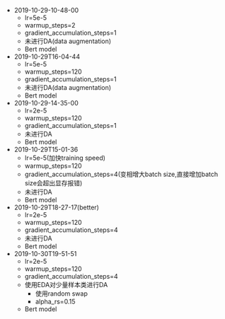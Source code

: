 + 2019-10-29-10-48-00
    + lr=5e-5
    + warmup_steps=2
    + gradient_accumulation_steps=1
    + 未进行DA(data augmentation)
    + Bert model
+ 2019-10-29T16-04-44
    + lr=5e-5
    + warmup_steps=120
    + gradient_accumulation_steps=1
    + 未进行DA(data augmentation)
    + Bert model
+ 2019-10-29-14-35-00
    + lr=2e-5
    + warmup_steps=120
    + gradient_accumulation_steps=1
    + 未进行DA
    + Bert model
+ 2019-10-29T15-01-36
    + lr=5e-5(加快training speed)
    + warmup_steps=120
    + gradient_accumulation_steps=4(变相增大batch size,直接增加batch size会超出显存报错)
    + 未进行DA
    + Bert model
+ 2019-10-29T18-27-17(better)
    + lr=2e-5
    + warmup_steps=120
    + gradient_accumulation_steps=4
    + 未进行DA
    + Bert model
+ 2019-10-30T19-51-51
    + lr=2e-5
    + warmup_steps=120
    + gradient_accumulation_steps=4
    + 使用EDA对少量样本类进行DA
        + 使用random swap
        + alpha_rs=0.15
    + Bert model

